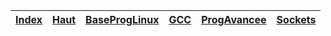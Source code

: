 [Index](/) | [Haut](..) | [BaseProgLinux](BaseProgLinux) |  [GCC](GCC) | [ProgAvancee](ProgAvancee) | [Sockets](Sockets)
-----------|------------|--------------------------------|-------------|----------------------------| ------------------
